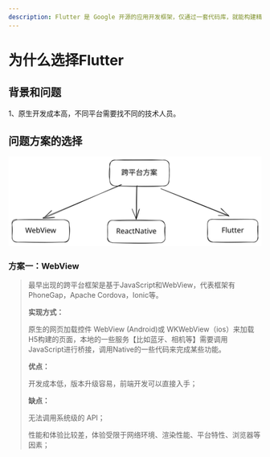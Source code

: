 ```yaml
---
description: Flutter 是 Google 开源的应用开发框架，仅通过一套代码库，就能构建精美的、原生平台编译的多平台应用，涵盖移动、Web、桌面和嵌入式。
---
```


# 为什么选择Flutter

## 背景和问题

1、原生开发成本高，不同平台需要找不同的技术人员。



## 问题方案的选择

<img src="../.gitbook/assets/file.excalidraw.svg" alt="跨平台方案" class="gitbook-drawing">

### 方案一：WebView

> 最早出现的跨平台框架是基于JavaScript和WebView，代表框架有PhoneGap，Apache Cordova，Ionic等。
>
> **实现方式：**
>
> 原生的网页加载控件 WebView (Android)或 WKWebView（ios）来加载H5构建的页面，本地的一些服务【比如蓝牙、相机等】需要调用JavaScript进行桥接，调用Native的一些代码来完成某些功能。
>
> **优点：**
>
> 开发成本低，版本升级容易，前端开发可以直接入手；
>
> **缺点：**
>
> 无法调用系统级的 API；
>
> 性能和体验比较差，体验受限于网络环境、渲染性能、平台特性、浏览器等因素；
